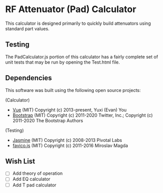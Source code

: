 RF Attenuator (Pad) Calculator
==============================

This calculator is designed primarily to quickly build attenuators using standard part values.

Testing
-------

The PadCalculator.js portion of this calculator has a fairly complete set of unit tests that may be run by opening the Test.html file.

Dependencies
------------

This software was built using the following open source projects:

(Calculator)

- [Vue](https://vuejs.org/) (MIT) Copyright (c) 2013-present, Yuxi (Evan) You
- [Bootstrap](https://getbootstrap.com/) (MIT) Copyright (c) 2011-2020 Twitter, Inc.; Copyright (c) 2011-2020 The Bootstrap Authors

(Testing)

- [Jasmine](https://jasmine.github.io/) (MIT) Copyright (c) 2008-2013 Pivotal Labs
- [favico.js](http://ejci.net/) (MIT) Copyright (c) 2011-2016 Miroslav Magda

Wish List
---------

- [ ] Add theory of operation
- [ ] Add EQ calculator
- [ ] Add T pad calculator
